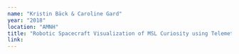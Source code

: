 ```yaml
---
name: "Kristin Bäck & Caroline Gard"
year: "2018"
location: "AMNH"
title: "Robotic Spacecraft Visualization of MSL Curiosity using Telemetry Data"
link: 
---
```

